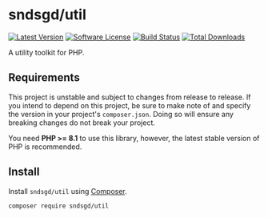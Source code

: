 # sndsgd/util

[![Latest Version](https://img.shields.io/github/release/sndsgd/util.svg?style=flat-square)](https://github.com/sndsgd/util/releases)
[![Software License](https://img.shields.io/badge/license-MIT-brightgreen.svg?style=flat-square)](https://github.com/sndsgd/util/LICENSE)
[![Build Status](https://img.shields.io/github/actions/workflow/status/sndsgd/util/build.yml?style=flat-square)](https://github.com/sndsgd/util/actions/workflows/build.yml)
[![Total Downloads](https://img.shields.io/packagist/dt/sndsgd/util.svg?style=flat-square)](https://packagist.org/packages/sndsgd/util)

A utility toolkit for PHP.


## Requirements

This project is unstable and subject to changes from release to release. If you intend to depend on this project, be sure to make note of and specify the version in your project's `composer.json`. Doing so will ensure any breaking changes do not break your project.

You need **PHP >= 8.1** to use this library, however, the latest stable version of PHP is recommended.


## Install

Install `sndsgd/util` using [Composer](https://getcomposer.org/).

```
composer require sndsgd/util
```
